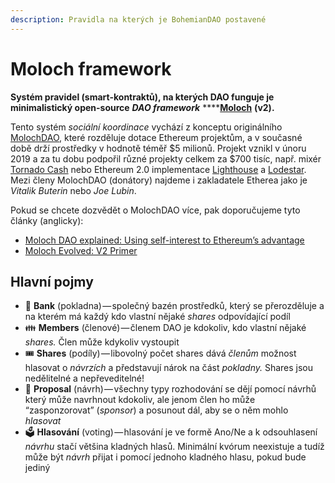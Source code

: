 ```yaml
---
description: Pravidla na kterých je BohemianDAO postavené
---
```


# Moloch framework

**Systém pravidel \(smart-kontraktů\), na kterých DAO funguje je minimalistický open-source** _**DAO framework**_ ****[**Moloch**](https://daohaus.club/docs/users/intro-moloch) **\(v2\).**

Tento systém _sociální koordinace_ vychází z konceptu originálního [MolochDAO](https://www.molochdao.com/), které rozděluje dotace Ethereum projektům, a v současné době drží prostředky v hodnotě téměř $5 milionů. Projekt vznikl v únoru 2019 a za tu dobu podpořil různé projekty celkem za $700 tisíc, např. mixér [Tornado Cash](https://tornado.cash/) nebo Ethereum 2.0 implementace [Lighthouse](https://lighthouse.sigmaprime.io/) a [Lodestar](https://lodestar.chainsafe.io/). Mezi členy MolochDAO \(donátory\) najdeme i zakladatele Etherea jako je _Vitalik Buterin_ nebo _Joe Lubin_.

Pokud se chcete dozvědět o MolochDAO více, pak doporučujeme tyto články \(anglicky\):

* [Moloch DAO explained: Using self-interest to Ethereum’s advantage](https://concourseopen.com/blog/moloch-dao-explained/)
* [Moloch Evolved: V2 Primer](https://medium.com/raid-guild/moloch-evolved-v2-primer-25c9cdeab455)

## Hlavní pojmy

* 🏦 **Bank** \(pokladna\) — společný bazén prostředků, který se přerozděluje a na kterém má každý kdo vlastní nějaké _shares_ odpovídající podíl
* 👪 **Members** \(členové\) — členem DAO je kdokoliv, kdo vlastní nějaké _shares._ Člen může kdykoliv vystoupit
* 🎟️ **Shares** \(podíly\) — libovolný počet shares dává _členům_ možnost hlasovat o _návrzích_ a představují nárok na část _pokladny._ Shares jsou nedělitelné a nepřeveditelné!
* ​📝 **Proposal** \(návrh\) — všechny typy rozhodování se dějí pomocí návrhů který může navrhnout kdokoliv, ale jenom člen ho může “zasponzorovat” \(_sponsor_\) a posunout dál, aby se o něm mohlo _hlasovat_
* 🗳️ **Hlasování** \(voting\) — hlasování je ve formě Ano/Ne a k odsouhlasení _návrhu_ stačí většina kladných hlasů. Minimální kvórum neexistuje a tudíž může být _návrh_ přijat i pomocí jednoho kladného hlasu, pokud bude jediný

